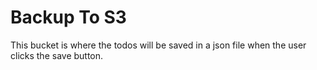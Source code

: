 # Backup To S3

This bucket is where the todos will be saved in a json file when the user clicks the save button.